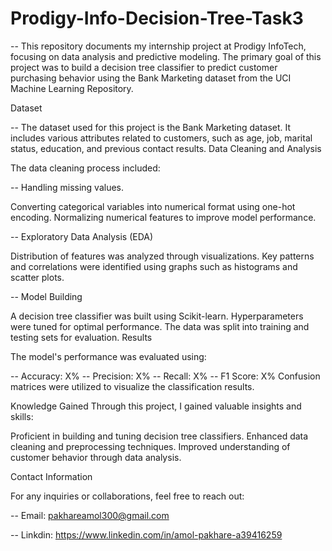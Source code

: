 # Prodigy-Info-Decision-Tree-Task3

-- This repository documents my internship project at Prodigy InfoTech, focusing on data analysis and predictive modeling. The primary goal of this project was to build a decision tree classifier to predict customer purchasing behavior using the Bank Marketing dataset from the UCI Machine Learning Repository. 

Dataset

-- The dataset used for this project is the Bank Marketing dataset. It includes various attributes related to customers, such as age, job, marital status, education, and previous contact results.
Data Cleaning and Analysis

The data cleaning process included:

-- Handling missing values.

Converting categorical variables into numerical format using one-hot encoding.
Normalizing numerical features to improve model performance.

-- Exploratory Data Analysis (EDA)

Distribution of features was analyzed through visualizations.
Key patterns and correlations were identified using graphs such as histograms and scatter plots.

-- Model Building

A decision tree classifier was built using Scikit-learn.
Hyperparameters were tuned for optimal performance.
The data was split into training and testing sets for evaluation.
Results

The model's performance was evaluated using:

-- Accuracy: X%
-- Precision: X%
-- Recall: X%
-- F1 Score: X%
Confusion matrices were utilized to visualize the classification results.

Knowledge Gained
Through this project, I gained valuable insights and skills:

Proficient in building and tuning decision tree classifiers.
Enhanced data cleaning and preprocessing techniques.
Improved understanding of customer behavior through data analysis.

Contact Information

For any inquiries or collaborations, feel free to reach out:

-- Email: pakhareamol300@gmail.com

-- Linkdin: https://www.linkedin.com/in/amol-pakhare-a39416259

